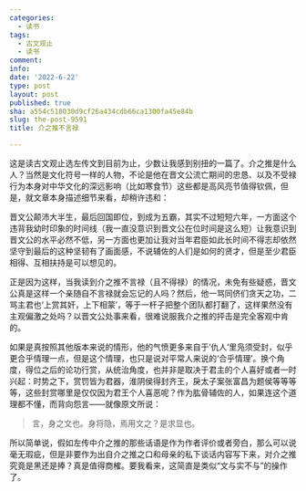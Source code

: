 ```yaml
---
categories:
  - 读书
tags:
  - 古文观止
  - 读书
comment: 
info: 
date: '2022-6-22'
type: post
layout: post
published: true
sha: a554c518030d9cf26a434cdb66ca1300fa45e84b
slug: the-post-9591
title: 介之推不言禄

---
```


这是读古文观止选左传文到目前为止，少数让我感到别扭的一篇了。介之推是什么人？当然是文化符号一样的人物，不论是他在晋文公流亡期间的忠恳、以及不受禄行为本身对中华文化的深远影响（比如寒食节）这些都是高风亮节值得钦佩，但是，就文章本身描述细节来看，却稍许违和：

晋文公颠沛大半生，最后回国即位，到成为五霸，其实不过短短六年，一方面这个违背我幼时印象的时间线（我一直没意识到晋文公在位时间是这么短）让我意识到晋文公的水平必然不低，另一方面也更加让我对当年君臣如此长时间不得志却依然坚守到最后的这种坚韧有了画面感，不说辅佐的人们是如何的贤才，但是至少君臣相得、互相扶持是可以想见的。

正是因为这样，当我读到介之推不言禄（且不得禄）的情况，未免有些疑惑，晋文公真是这样一个亲随自不言禄就会忘记的人吗？然后，他一骂同侪们贪天之功，二骂主君也‘上赏其奸，上下相蒙’，等于一杆子把整个团队都打翻了，这样果然没有主观偏激之处吗？以晋文公处事来看，很难说服我介之推的抨击是完全客观中肯的。

如果是真按照其他版本来说的情形，他的气愤更多来自于‘仇人’里凫须受封，似乎更合乎情理一点，但是这个情理，也只是说对平常人来说的‘合乎情理’。换个角度，得位之后的论功行赏，从统治角度，也并非是取决于君主的个人喜好或者一时兴起：时势之下，赏罚皆为君器，淮阴侯得封齐王，戾太子案张富昌为题侯等等等等，这些封赏哪里是仅仅因为君王个人喜恶呢？作为肱骨辅佐的人，如果连这个道理都不懂，而背向怨言——就像原文所说：

> 言，身之文也。身将隐，焉用文之？是求显也。

所以简单说，假如左传中介之推的那些话语是作为作者评价或者旁白，那么可以说毫无瑕疵，但是非要作为出自介之推之口和母亲的私下谈话内容写下来，对介之推究竟是黑还是捧？真是值得商榷。要我看来，这简直是类似“文与实不与”的操作了。